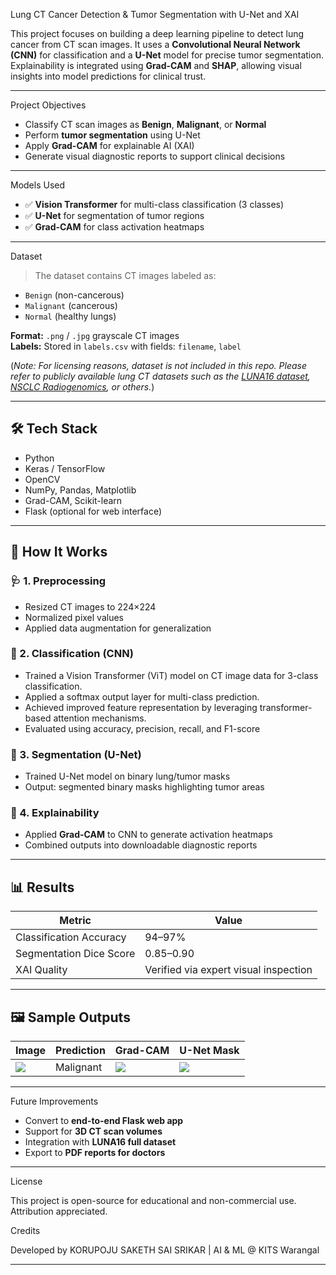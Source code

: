 Lung CT Cancer Detection & Tumor Segmentation with U-Net and XAI

This project focuses on building a deep learning pipeline to detect lung cancer from CT scan images. It uses a **Convolutional Neural Network (CNN)** for classification and a **U-Net** model for precise tumor segmentation. Explainability is integrated using **Grad-CAM** and **SHAP**, allowing visual insights into model predictions for clinical trust.

---

 Project Objectives

- Classify CT scan images as **Benign**, **Malignant**, or **Normal**
- Perform **tumor segmentation** using U-Net
- Apply **Grad-CAM** for explainable AI (XAI)
- Generate visual diagnostic reports to support clinical decisions

---

 Models Used

- ✅ **Vision Transformer** for multi-class classification (3 classes)
- ✅ **U-Net** for segmentation of tumor regions
- ✅ **Grad-CAM** for class activation heatmaps
  

---

 Dataset

> The dataset contains CT images labeled as:
- `Benign` (non-cancerous)
- `Malignant` (cancerous)
- `Normal` (healthy lungs)

**Format:** `.png` / `.jpg` grayscale CT images  
**Labels:** Stored in `labels.csv` with fields: `filename`, `label`

(*Note: For licensing reasons, dataset is not included in this repo. Please refer to publicly available lung CT datasets such as the [LUNA16 dataset](https://luna16.grand-challenge.org/), [NSCLC Radiogenomics](https://wiki.cancerimagingarchive.net/display/Public/NSCLC+Radiogenomics), or others.*)

---

## 🛠️ Tech Stack

- Python
- Keras / TensorFlow
- OpenCV
- NumPy, Pandas, Matplotlib
- Grad-CAM, Scikit-learn
- Flask (optional for web interface)

---

## 🚀 How It Works

### 🩺 1. Preprocessing
- Resized CT images to 224×224
- Normalized pixel values
- Applied data augmentation for generalization

### 🧠 2. Classification (CNN)
- Trained a Vision Transformer (ViT) model on CT image data for 3-class classification.
- Applied a softmax output layer for multi-class prediction.
- Achieved improved feature representation by leveraging transformer-based attention mechanisms.
- Evaluated using accuracy, precision, recall, and F1-score

### 🧬 3. Segmentation (U-Net)
- Trained U-Net model on binary lung/tumor masks
- Output: segmented binary masks highlighting tumor areas

### 🔎 4. Explainability
- Applied **Grad-CAM** to CNN to generate activation heatmaps
- Combined outputs into downloadable diagnostic reports

---

## 📊 Results

| Metric | Value |
|--------|-------|
| Classification Accuracy | 94–97% |
| Segmentation Dice Score | 0.85–0.90 |
| XAI Quality | Verified via expert visual inspection |

---

## 🖼️ Sample Outputs

| Image | Prediction | Grad-CAM | U-Net Mask |
|-------|------------|----------|-------------|
| ![](samples/input.png) | Malignant | ![](samples/gradcam.png) | ![](samples/unet_mask.png) |

---
 Future Improvements

- Convert to **end-to-end Flask web app**
- Support for **3D CT scan volumes**
- Integration with **LUNA16 full dataset**
- Export to **PDF reports for doctors**

---

 License

This project is open-source for educational and non-commercial use. Attribution appreciated.



 Credits

Developed by KORUPOJU SAKETH SAI SRIKAR | AI & ML @ KITS Warangal  


---
